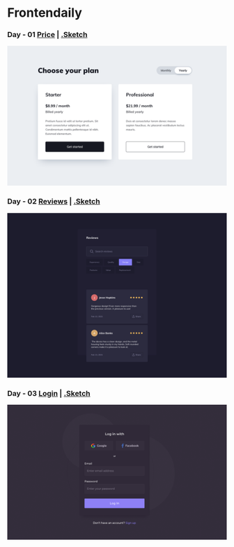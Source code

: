 # Frontendaily

### Day - 01 [Price](day-01) | [.Sketch](https://www.uidesigndaily.com/posts/sketch-pricing-table-toggle-black-&-white-switch-day-1070)
![](day-01/src/image/day_01.png)

### Day - 02 [Reviews](day-02) | [.Sketch](https://www.uidesigndaily.com/posts/sketch-reviews-review-filter-tag-day-1295)
![](day-02/src/img/day-02.png)

### Day - 03 [Login](day-03) | [.Sketch](https://www.uidesigndaily.com/posts/sketch-login-log-in-authentication-day-859)
![](day-03/img/day-03.png)
